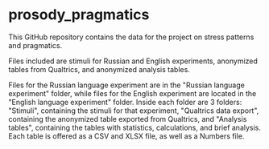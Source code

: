 # prosody_pragmatics
This GitHub repository contains the data for the project on stress patterns and pragmatics.

Files included are stimuli for Russian and English experiments, anonymized tables from Qualtrics, and anonymized analysis tables.

Files for the Russian language experiment are in the "Russian language experiment" folder, while files for the English experiment are located in the "English language experiment" folder. Inside each folder are 3 folders: "Stimuli", containing the stimuli for that experiment, "Qualtrics data export", containing the anonymized table exported from Qualtrics, and "Analysis tables", containing the tables with statistics, calculations, and brief analysis. Each table is offered as a CSV and XLSX file, as well as a Numbers file.

